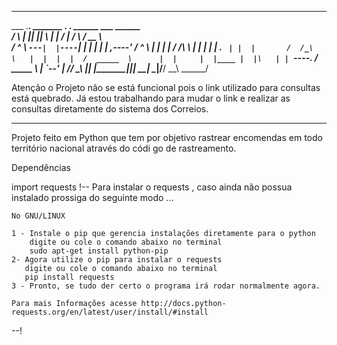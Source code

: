 _____________________________________________________________________________________________________



 ___      .___________. _______ .__   __.   ______      ___        ______   
    /   \     |           ||   ____||  \ |  |  /      |    /   \      /  __  \  
   /  ^  \    `---|  |----`|  |__   |   \|  | |  ,----'   /  ^  \    |  |  |  | 
  /  /_\  \       |  |     |   __|  |  . `  | |  |       /  /_\  \   |  |  |  | 
 /  _____  \      |  |     |  |____ |  |\   | |  `----. /  _____  \  |  `--'  | 
/__/     \__\     |__|     |_______||__| \__|  \______|/__/     \__\  \______/  


Atenção o Projeto não se está funcional pois o link utilizado para consultas está quebrado.
Já estou trabalhando para mudar o link e realizar as consultas diretamente do sistema dos Correios.


_____________________________________________________________________________________________________


Projeto feito em Python que tem por objetivo rastrear encomendas em todo território nacional através do códi
go de rastreamento.

Dependências

import requests
!--
Para instalar o requests , caso ainda não possua instalado prossiga do seguinte modo ...
    
    No GNU/LINUX 
    
    1 - Instale o pip que gerencia instalações diretamente para o python 
        digite ou cole o comando abaixo no terminal
        sudo apt-get install python-pip
    2- Agora utilize o pip para instalar o requests 
       digite ou cole o comando abaixo no terminal
       pip install requests
    3 - Pronto, se tudo der certo o programa irá rodar normalmente agora.
    
    Para mais Informações acesse http://docs.python-requests.org/en/latest/user/install/#install
  --!

